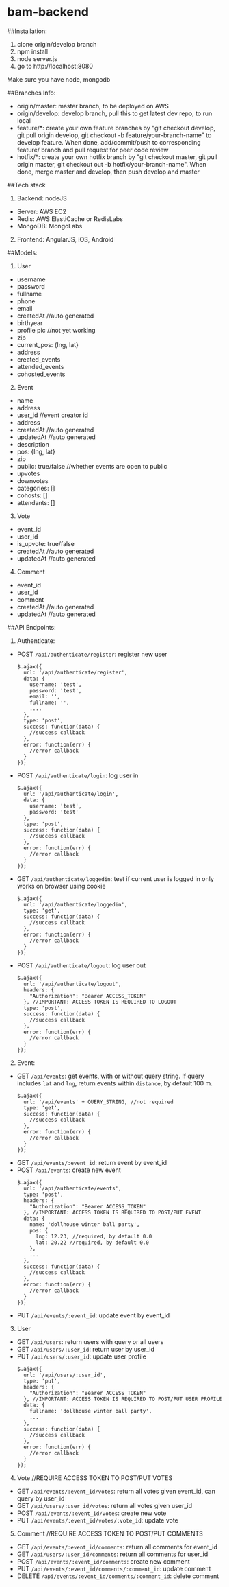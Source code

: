 bam-backend
===========

##Installation:
1. clone origin/develop branch
2. npm install
3. node server.js
4. go to http://localhost:8080

Make sure you have node, mongodb

##Branches Info:
* origin/master: master branch, to be deployed on AWS
* origin/develop: develop branch, pull this to get latest dev repo, to run local
* feature/*: create your own feature branches by "git checkout develop, git pull origin develop, git checkout -b feature/your-branch-name" to develop feature. When done, add/commit/push to corresponding feature/ branch and pull request for peer code review
* hotfix/*: create your own hotfix branch by "git checkout master, git pull origin master, git checkout out -b hotfix/your-branch-name". When done, merge master and develop, then push develop and master

##Tech stack
1. Backend: nodeJS
  - Server: AWS EC2
  - Redis: AWS ElastiCache or RedisLabs
  - MongoDB: MongoLabs

2. Frontend: AngularJS, iOS, Android

##Models:
1. User
  - username
  - password
  - fullname
  - phone
  - email
  - createdAt //auto generated
  - birthyear
  - profile pic //not yet working
  - zip
  - current_pos: {lng, lat}
  - address
  - created_events
  - attended_events
  - cohosted_events
2. Event
  - name
  - address
  - user_id //event creator id
  - address
  - createdAt //auto generated
  - updatedAt //auto generated
  - description
  - pos: {lng, lat}
  - zip
  - public: true/false //whether events are open to public
  - upvotes
  - downvotes
  - categories: []
  - cohosts: []
  - attendants: []
3. Vote
  - event_id
  - user_id
  - is_upvote: true/false
  - createdAt //auto generated
  - updatedAt //auto generated
4. Comment
  - event_id
  - user_id
  - comment
  - createdAt //auto generated
  - updatedAt //auto generated

##API Endpoints:
1. Authenticate:
  - POST `/api/authenticate/register`: register new user
    ```
    $.ajax({
      url: '/api/authenticate/register',
      data: {
        username: 'test',
        password: 'test',
        email: '',
        fullname: '',
        ....
      },
      type: 'post',
      success: function(data) {
        //success callback
      },
      error: function(err) {
        //error callback
      }
    });

    ```
  - POST `/api/authenticate/login`: log user in
    ```
    $.ajax({
      url: '/api/authenticate/login',
      data: {
        username: 'test',
        password: 'test'
      },
      type: 'post',
      success: function(data) {
        //success callback
      },
      error: function(err) {
        //error callback
      }
    });

    ```
  - GET `/api/authenticate/loggedin`: test if current user is logged in
    only works on browser using cookie
    ```
    $.ajax({
      url: '/api/authenticate/loggedin',
      type: 'get',
      success: function(data) {
        //success callback
      },
      error: function(err) {
        //error callback
      }
    });
    ```
  - POST `/api/authenticate/logout`: log user out
    ```
    $.ajax({
      url: '/api/authenticate/logout',
      headers: {
        "Authorization": "Bearer ACCESS_TOKEN"
      }, //IMPORTANT: ACCESS TOKEN IS REQUIRED TO LOGOUT
      type: 'post',
      success: function(data) {
        //success callback
      },
      error: function(err) {
        //error callback
      }
    });
    ```

2. Event:
  - GET `/api/events`: get events, with or without query string. If query includes `lat` and `lng`, return events within `distance`, by default 100 m.
    ```
    $.ajax({
      url: '/api/events' + QUERY_STRING, //not required
      type: 'get',
      success: function(data) {
        //success callback
      },
      error: function(err) {
        //error callback
      }
    });

    ```
  - GET `/api/events/:event_id`: return event by event_id
  - POST `/api/events`: create new event
    ```
    $.ajax({
      url: '/api/authenticate/events',
      type: 'post',
      headers: {
        "Authorization": "Bearer ACCESS_TOKEN"
      }, //IMPORTANT: ACCESS TOKEN IS REQUIRED TO POST/PUT EVENT
      data: {
        name: 'dollhouse winter ball party',
        pos: {
          lng: 12.23, //required, by default 0.0
          lat: 20.22 //required, by default 0.0
        },
        ...
      },
      success: function(data) {
        //success callback
      },
      error: function(err) {
        //error callback
      }
    });
    ```
  - PUT `/api/events/:event_id`: update event by event_id

3. User
  - GET `/api/users`: return users with query or all users
  - GET `/api/users/:user_id`: return user by user_id
  - PUT `/api/users/:user_id`: update user profile
    ```
    $.ajax({
      url: '/api/users/:user_id',
      type: 'put',
      headers: {
        "Authorization": "Bearer ACCESS_TOKEN"
      }, //IMPORTANT: ACCESS TOKEN IS REQUIRED TO POST/PUT USER PROFILE
      data: {
        fullname: 'dollhouse winter ball party',
        ...
      },
      success: function(data) {
        //success callback
      },
      error: function(err) {
        //error callback
      }
    });
    ```

4. Vote //REQUIRE ACCESS TOKEN TO POST/PUT VOTES
  - GET `/api/events/:event_id/votes`: return all votes given event_id, can query by user_id
  - GET `/api/users/:user_id/votes`: return all votes given user_id
  - POST `/api/events/:event_id/votes`: create new vote
  - PUT `/api/events/:event_id/votes/:vote_id`: update vote

5. Comment //REQUIRE ACCESS TOKEN TO POST/PUT COMMENTS
  - GET `/api/events/:event_id/comments`: return all comments for event_id
  - GET `/api/users/:user_id/comments`: return all comments for user_id
  - POST `/api/events/:event_id/comments`: create new comment
  - PUT `/api/events/:event_id/comments/:comment_id`: update comment
  - DELETE `/api/events/:event_id/comments/:comment_id`: delete comment


